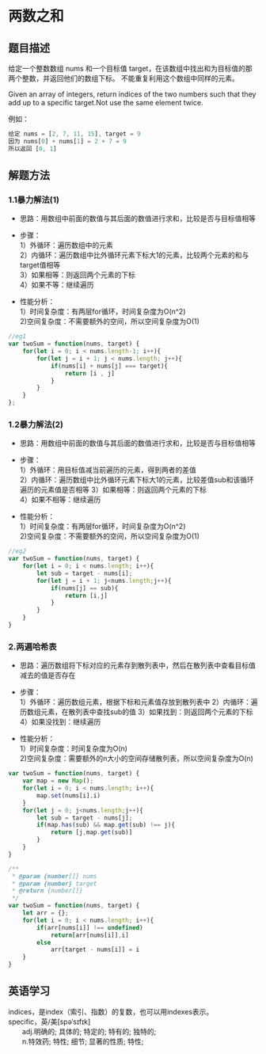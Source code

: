 # 两数之和

## 题目描述

给定一个整数数组 nums 和一个目标值 target，在该数组中找出和为目标值的那两个整数，并返回他们的数组下标。
不能重复利用这个数组中同样的元素。

Given an array of integers, return indices of the two numbers such that they add up to a specific target.Not use the same element twice.

例如：

```javascript
给定 nums = [2, 7, 11, 15], target = 9
因为 nums[0] + nums[1] = 2 + 7 = 9
所以返回 [0, 1]
```

## 解题方法

### 1.1暴力解法(1)

+ 思路：用数组中前面的数值与其后面的数值进行求和，比较是否与目标值相等

+ 步骤：  
  1）外循环：遍历数组中的元素  
  2）内循环：遍历数组中比外循环元素下标大1的元素，比较两个元素的和与target值相等  
  3）如果相等：则返回两个元素的下标  
  4）如果不等：继续遍历

+ 性能分析：  
  1）时间复杂度：有两层for循环，时间复杂度为O(n^2)  
  2)空间复杂度：不需要额外的空间，所以空间复杂度为O(1)

```javascript
//eg1
var twoSum = function(nums, target) {
    for(let i = 0; i < nums.length-1; i++){
        for(let j = i + 1; j < nums.length; j++){
            if(nums[i] + nums[j] === target){
                return [i , j]
            }
        }
    }
};
```

### 1.2暴力解法(2)

+ 思路：用数组中前面的数值与其后面的数值进行求和，比较是否与目标值相等

+ 步骤：  
  1）外循环：用目标值减当前遍历的元素，得到两者的差值  
  2）内循环：遍历数组中比外循环元素下标大1的元素，比较差值sub和该循环遍历的元素值是否相等
  3）如果相等：则返回两个元素的下标  
  4）如果不相等：继续遍历

+ 性能分析：  
  1）时间复杂度：有两层for循环，时间复杂度为O(n^2)  
  2)空间复杂度：不需要额外的空间，所以空间复杂度为O(1)

```javascript
//eg2
var twoSum = function(nums, target) {
    for(let i = 0; i < nums.length; i++){
        let sub = target - nums[i];
        for(let j = i + 1; j<nums.length;j++){
            if(nums[j] == sub){
                return [i,j]
            }
        }
    }
}
```

### 2.两遍哈希表

+ 思路：遍历数组将下标对应的元素存到散列表中，然后在散列表中查看目标值减去的值是否存在

+ 步骤：  
  1）外循环：遍历数组元素，根据下标和元素值存放到散列表中
  2）内循环：遍历数组元素，在散列表中查找sub的值
  3）如果找到：则返回两个元素的下标  
  4）如果没找到：继续遍历

+ 性能分析：  
  1）时间复杂度：时间复杂度为O(n)  
  2)空间复杂度：需要额外的n大小的空间存储散列表，所以空间复杂度为O(n)

```javascript
var twoSum = function(nums, target) {
    var map = new Map();
    for(let i = 0; i < nums.length; i++){
        map.set(nums[i],i)
    }
    for(let j = 0; j<nums.length;j++){
        let sub = target - nums[j];
        if(map.has(sub) && map.get(sub) !== j){
            return [j,map.get(sub)]
        }
    }
}
```

```javascript
/**
 * @param {number[]} nums
 * @param {number} target
 * @return {number[]}
 */
var twoSum = function(nums, target) {
    let arr = {};
    for(let i = 0; i < nums.length; i++){
        if(arr[nums[i]] !== undefined)
            return[arr[nums[i]],i]
        else
            arr[target - nums[i]] = i
    }
}
```

## 英语学习

indices，是index（索引、指数）的复数，也可以用indexes表示。  
specific，英/美[spəˈsɪfɪk]  
&emsp;&emsp;adj.明确的; 具体的; 特定的; 特有的; 独特的;  
&emsp;&emsp;n.特效药; 特性; 细节; 显著的性质; 特性;  
